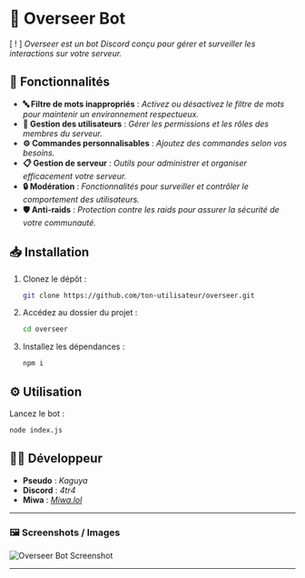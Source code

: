 # 🤖 Overseer Bot

[ ! ] *Overseer est un bot Discord conçu pour gérer et surveiller les interactions sur votre serveur.*

## 🚀 Fonctionnalités

- **🔤 Filtre de mots inappropriés** : *Activez ou désactivez le filtre de mots pour maintenir un environnement respectueux.*
- **👥 Gestion des utilisateurs** : *Gérer les permissions et les rôles des membres du serveur.*
- **⚙️ Commandes personnalisables** : *Ajoutez des commandes selon vos besoins.*
- **📋 Gestion de serveur** : *Outils pour administrer et organiser efficacement votre serveur.*
- **🔒 Modération** : *Fonctionnalités pour surveiller et contrôler le comportement des utilisateurs.*
- **🛡️ Anti-raids** : *Protection contre les raids pour assurer la sécurité de votre communauté.*

## 📥 Installation

1. Clonez le dépôt :
   ```bash
   git clone https://github.com/ton-utilisateur/overseer.git
   ```
2. Accédez au dossier du projet :
   ```bash
   cd overseer
   ```
3. Installez les dépendances :
   ```bash
   npm i
   ```

## ⚙️ Utilisation

Lancez le bot :
```bash
node index.js
```

## 👨‍💻 Développeur

- **Pseudo** : *Kaguya*
- **Discord** : *4tr4*
- **Miwa** : *[Miwa.lol](https://miwa.lol/user)*

---

### 🖼️ Screenshots / Images

![Overseer Bot Screenshot](https://media.discordapp.net/attachments/1288595688694747228/1298049544453492746/image.png?ex=67182657&is=6716d4d7&hm=fea2f541bf01a40264340b4c2b0b1a2cb5298344ff6419b0e9fb99018e7a6670&=&format=webp&quality=lossless&width=452&height=668)


---

